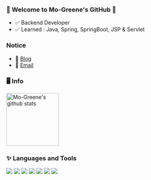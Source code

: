 ### 👋 Welcome to Mo-Greene's GitHub 💋
- ✅ Backend Developer
- ✅ Learned : Java, Spring, SpringBoot, JSP & Servlet

### Notice
- 📂 [Blog](https://mo-greene.pro)
- 📩 [Email](13blueboy13@naver.com)

### 🖥️ Info
<a href="https://github.com/Mo-Greene"><img style="height:140px" src="https://github-readme-stats-sigma-five.vercel.app/api?username=Mo-Greene&show_icons=true&include_all_commits=true&theme=white&hide_border=true" alt="Mo-Greene's github stats" /></a>

### ✨ Languages and Tools
<img src="https://img.shields.io/badge/Java-007396?style=flat-square&logo=Java&logoColor=purple"/> <img src="https://img.shields.io/badge/Spring-3DDC84?style=flat-square&logo=Spring&logoColor=white"/> <img src="https://img.shields.io/badge/SpringBoot-6DB33F?style=flat-square&logo=SpringBoot&logoColor=green"/> <img src="https://img.shields.io/badge/Javascript-F7DF1E?style=flat-square&logo=Javascript&logoColor=white"/> <img src="https://img.shields.io/badge/Github-181717?style=flat-square&logo=Github&logoColor=white"/> <img src="https://img.shields.io/badge/MariaDB-003545?style=flat-square&logo=MariaDB&logoColor=white"/> <img src="https://img.shields.io/badge/MySQL-4479A1?style=flat-square&logo=MySQL&logoColor=white"/> 
  

